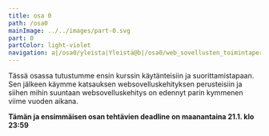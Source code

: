 ```yaml
---
title: osa 0
path: /osa0
mainImage: ../../images/part-0.svg
part: 0
partColor: light-violet
navigation: a|/osa0/yleista|Yleistä@b|/osa0/web_sovellusten_toimintaperiaatteita|WEB-sovelluksen toimintaperiaatteita
---
```


<div class="intro">

Tässä osassa tutustumme ensin kurssin käytänteisiin ja suorittamistapaan. Sen jälkeen käymme katsauksen websovelluskehityksen perusteisiin ja siihen mihin suuntaan websovelluskehitys on edennyt parin kymmenen viime vuoden aikana.

**Tämän ja ensimmäisen osan tehtävien deadline on maanantaina 21.1. klo 23:59**

</div>
